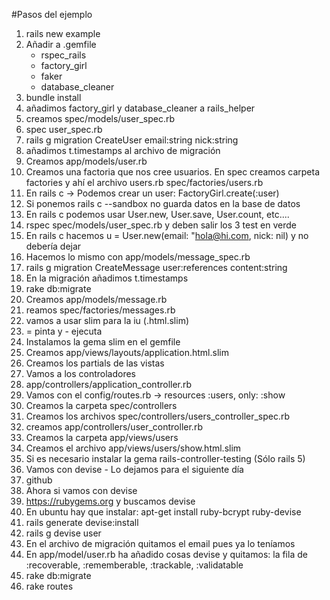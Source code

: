 #Pasos del ejemplo

1. rails new example
2. Añadir a .gemfile
    - rspec_rails
    - factory_girl
    - faker
    - database_cleaner
3. bundle install
4. añadimos factory_girl y database_cleaner a rails_helper
5. creamos spec/models/user_spec.rb
6. spec user_spec.rb
7. rails g migration CreateUser email:string nick:string
8. añadimos t.timestamps al archivo de migración
9. Creamos app/models/user.rb
10. Creamos una factoria que nos cree usuarios. En spec creamos carpeta factories 
    y ahí el archivo users.rb spec/factories/users.rb
11. En rails c -> Podemos crear un user: FactoryGirl.create(:user)
12. Si ponemos rails c --sandbox no guarda datos en la base de datos
13. En rails c podemos usar User.new, User.save, User.count, etc....
14. rspec spec/models/user_spec.rb y deben salir los 3 test en verde
15. En rails c hacemos u = User.new(email: "hola@hi.com, nick: nil) y no debería dejar
16. Hacemos lo mismo con  app/models/message_spec.rb
17. rails g migration CreateMessage user:references content:string
18. En la migración añadimos t.timestamps
19. rake db:migrate
20. Creamos app/models/message.rb
21. reamos spec/factories/messages.rb
22. vamos a usar slim para la iu (.html.slim)
23. = pinta y - ejecuta
24. Instalamos la gema slim en el gemfile
25. Creamos app/views/layouts/application.html.slim
26. Creamos los partials de las vistas
27. Vamos a los controladores
28. app/controllers/application_controller.rb
29. Vamos con el config/routes.rb ->   resources :users, only: :show
30. Creamos la carpeta spec/controllers
32. Creamos los archivos spec/controllers/users_controller_spec.rb
33. creamos app/controllers/user_controller.rb
34. Creamos la carpeta app/views/users
35. Creamos el archivo app/views/users/show.html.slim
36. Si es necesario instalar la gema rails-controller-testing (Sólo rails 5)
37. Vamos con devise - Lo dejamos para el siguiente día
38. github
39. Ahora si vamos con devise
40. https://rubygems.org y buscamos devise
41. En ubuntu hay que instalar: apt-get install ruby-bcrypt ruby-devise
42. rails generate devise:install
43. rails g devise user 
44. En el archivo de migración quitamos el email pues ya lo teníamos
45. En app/model/user.rb ha añadido cosas devise y quitamos: la fila de :recoverable, :rememberable, :trackable, :validatable
46. rake db:migrate
47. rake routes 
